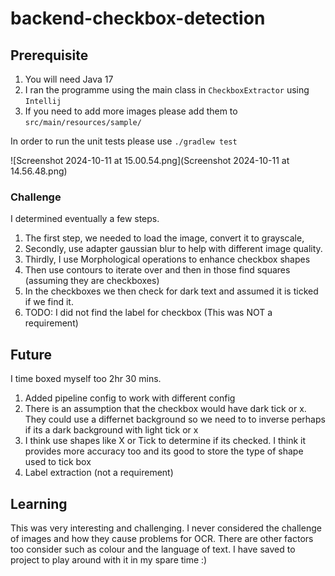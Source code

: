 # backend-checkbox-detection


## Prerequisite

1. You will need Java 17
2. I ran the programme using the main class in `CheckboxExtractor` using `Intellij`
3. If you need to add more images please add them to `src/main/resources/sample/`


In order to run the unit tests please use `./gradlew test`

![Screenshot 2024-10-11 at 15.00.54.png](Screenshot 2024-10-11 at 14.56.48.png)

### Challenge

I determined eventually a few steps.

1. The first step, we needed to load the image, convert it to grayscale, 
2. Secondly, use adapter gaussian blur to help with different image quality.
2. Thirdly, I use Morphological operations to enhance checkbox shapes
3. Then use contours to iterate over and then in those find squares (assuming they are checkboxes)
4. In the checkboxes we then check for dark text and assumed it is ticked if we find it.
5. TODO: I did not find the label for checkbox (This was NOT a requirement)


## Future

I time boxed myself too 2hr 30 mins.

1. Added pipeline config to work with different config
2. There is an assumption that the checkbox would have dark tick or x. They could use a differnet background so we need to to inverse perhaps if its a dark background with light tick or x
3. I think use shapes like X or Tick to determine if its checked. I think it provides more accuracy too and its good to store the type of shape used to tick box
4. Label extraction (not a requirement)

## Learning

This was very interesting and challenging. I never considered the challenge of images and how they cause problems for
OCR. There are other factors too consider such as colour and the language of text. I have saved to project to play around with it in my spare time :)


